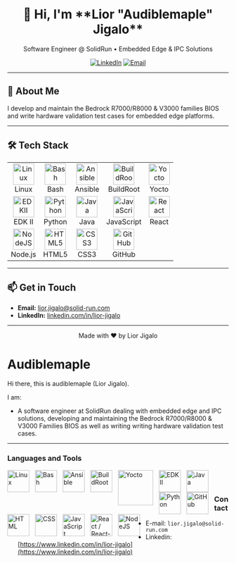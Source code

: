 <div align="center">
  <h1>👋 Hi, I'm **Lior "Audiblemaple" Jigalo**</h1>
  <p>Software Engineer @ SolidRun • Embedded Edge & IPC Solutions</p>
  <p>
    <a href="https://www.linkedin.com/in/lior-jigalo"><img src="https://img.shields.io/badge/LinkedIn-0A66C2?style=for-the-badge&logo=linkedin&logoColor=white" alt="LinkedIn"></a>
    <a href="mailto:lior.jigalo@solid-run.com"><img src="https://img.shields.io/badge/Email-D14836?style=for-the-badge&logo=gmail&logoColor=white" alt="Email"></a>
  </p>
</div>

---

## 🌟 About Me

I develop and maintain the Bedrock R7000/R8000 & V3000 families BIOS and write hardware validation test cases for embedded edge platforms.

---

## 🛠️ Tech Stack

<div align="center">
<table>
  <tr>
    <td align="center"><img src="https://cdn.jsdelivr.net/gh/devicons/devicon/icons/linux/linux-original.svg" width="48" alt="Linux"><br>Linux</td>
    <td align="center"><img src="https://cdn.jsdelivr.net/gh/devicons/devicon/icons/bash/bash-original.svg" width="48" alt="Bash"><br>Bash</td>
    <td align="center"><img src="https://avatars.githubusercontent.com/u/1507452?s=48&v=4" width="48" alt="Ansible"><br>Ansible</td>
    <td align="center"><img src="https://upload.wikimedia.org/wikipedia/en/a/a9/Buildroot_logo.png" width="48" alt="BuildRoot"><br>BuildRoot</td>
    <td align="center"><img src="https://upload.wikimedia.org/wikipedia/commons/0/00/Yocto_Project_logo.svg" width="48" alt="Yocto"><br>Yocto</td>
  </tr>
  <tr>
    <td align="center"><img src="https://avatars.githubusercontent.com/u/352162?s=200&v=4" width="48" alt="EDKII"><br>EDK II</td>
    <td align="center"><img src="https://cdn.jsdelivr.net/gh/devicons/devicon/icons/python/python-plain.svg" width="48" alt="Python"><br>Python</td>
    <td align="center"><img src="https://cdn.jsdelivr.net/gh/devicons/devicon/icons/java/java-original.svg" width="48" alt="Java"><br>Java</td>
    <td align="center"><img src="https://cdn.jsdelivr.net/gh/devicons/devicon/icons/javascript/javascript-plain.svg" width="48" alt="JavaScript"><br>JavaScript</td>
    <td align="center"><img src="https://cdn.jsdelivr.net/gh/devicons/devicon/icons/react/react-original.svg" width="48" alt="React"><br>React</td>
  </tr>
  <tr>
    <td align="center"><img src="https://cdn.jsdelivr.net/gh/devicons/devicon/icons/nodejs/nodejs-original.svg" width="48" alt="NodeJS"><br>Node.js</td>
    <td align="center"><img src="https://cdn.jsdelivr.net/gh/devicons/devicon/icons/html5/html5-plain.svg" width="48" alt="HTML5"><br>HTML5</td>
    <td align="center"><img src="https://cdn.jsdelivr.net/gh/devicons/devicon/icons/css3/css3-plain.svg" width="48" alt="CSS3"><br>CSS3</td>
    <td align="center"><img src="https://cdn.jsdelivr.net/gh/devicons/devicon/icons/github/github-original.svg" width="48" alt="GitHub"><br>GitHub</td>
  </tr>
</table>
</div>

---

## 📫 Get in Touch

- **Email:** [lior.jigalo@solid-run.com](mailto:lior.jigalo@solid-run.com)
- **LinkedIn:** [linkedin.com/in/lior-jigalo](https://www.linkedin.com/in/lior-jigalo)

---

<p align="center">Made with ❤️ by Lior Jigalo</p>



# Audiblemaple
Hi there, this is audiblemaple (Lior Jigalo).

I am:
* A software engineer at SolidRun dealing with embedded edge and IPC solutions, developing and maintaining the Bedrock R7000/R8000 & V3000 Families BIOS as well as writing writing hardware validation test cases.
---

### Languages and Tools

<img align="left" alt="Linux"      width="50px" style="padding-right:10px;" src="https://cdn.jsdelivr.net/gh/devicons/devicon/icons/linux/linux-original.svg"        title="Linux"/>
<img align="left" alt="Bash"       width="50px" style="padding-right:10px;" src="https://cdn.jsdelivr.net/gh/devicons/devicon/icons/bash/bash-original.svg"          title="Bash"/> 
<img align="left" alt="Ansible"    width="50px" style="padding-right:10px;" src="https://avatars.githubusercontent.com/u/1507452?s=48&v=4"                           title="Ansible"/>
<img align="left" alt="BuildRoot"  width="50px" style="padding-right:10px;" src="https://upload.wikimedia.org/wikipedia/en/a/a9/Buildroot_logo.png"                  title="BuildRoot"/>
<img align="left" alt="Yocto"      width="80px" style="padding-right:10px;" src="https://upload.wikimedia.org/wikipedia/commons/0/00/Yocto_Project_logo.svg"         title="Yocto"/>
<img align="left" alt="EDKII"      width="50px" style="padding-right:10px;" src="https://avatars.githubusercontent.com/u/352162?s=200&v=4"                           title="EDKII"/>

<img align="left" alt="Java"       width="50px" style="padding-right:10px;" src="https://cdn.jsdelivr.net/gh/devicons/devicon/icons/java/java-original.svg"          title="Java"/>
<img align="left" alt="Python"     width="50px" style="padding-right:10px;" src="https://cdn.jsdelivr.net/gh/devicons/devicon/icons/python/python-plain.svg"         title="Python"/>
<img align="left" alt="GitHub"     width="50px" style="padding-right:10px;" src="https://cdn.jsdelivr.net/gh/devicons/devicon/icons/github/github-original.svg"      title="GitHub"/>
<img align="left" alt="HTML"       width="50px" style="padding-right:10px;" src="https://cdn.jsdelivr.net/gh/devicons/devicon/icons/html5/html5-plain.svg"           title="HTML" />
<img align="left" alt="CSS"        width="50px" style="padding-right:10px;" src="https://cdn.jsdelivr.net/gh/devicons/devicon/icons/css3/css3-plain.svg"             title="CSS"/>
<img align="left" alt="JavaScript" width="50px" style="padding-right:10px;" src="https://cdn.jsdelivr.net/gh/devicons/devicon/icons/javascript/javascript-plain.svg" title="JavaScript"/>
<img align="left" alt="React / React-native"      width="50px" style="padding-right:10px;" src="https://cdn.jsdelivr.net/gh/devicons/devicon/icons/react/react-original.svg"        title="React / React-native"/>
<img align="left" alt="NodeJS"     width="50px" style="padding-right:10px;" src="https://cdn.jsdelivr.net/gh/devicons/devicon/icons/nodejs/nodejs-original.svg"      title="NodeJS"/>
<br />

#

### Contact
* E-mail: `lior.jigalo@solid-run.com`
* Linkedin: [https://www.linkedin.com/in/lior-jigalo](https://www.linkedin.com/in/lior-jigalo)
